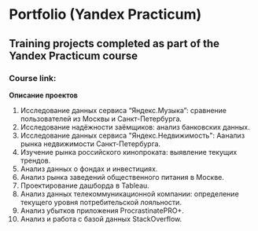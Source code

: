 # Portfolio (Yandex Practicum)
## Training projects completed as part of the Yandex Practicum course
### Course link: 

**Описание проектов**
1. Исследование данных сервиса “Яндекс.Музыка”: сравнение пользователей из Москвы и Санкт-Петербурга.
2. Исследование надёжности заёмщиков: анализ банковских данных.
3. Исследование данных сервиса "Яндекс.Недвижимость": Аанализ рынка недвижимости Санкт-Петербурга.
4. Изучение рынка российского кинопроката: выявление текущих трендов.
5. Анализ данных о фондах и инвестициях.
6. Анализ рынка заведений общественного питания в Москве.
7. Проектирование дашборда в Tableau.
8. Анализ данных телекоммуникационной компании: определение текущего уровня потребительской лояльности.
9. Анализ убытков приложения ProcrastinatePRO+.
10. Анализ и работа с базой данных StackOverflow.
